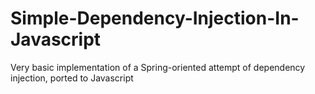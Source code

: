 # Simple-Dependency-Injection-In-Javascript
Very basic implementation of a Spring-oriented attempt of dependency injection, ported to Javascript
